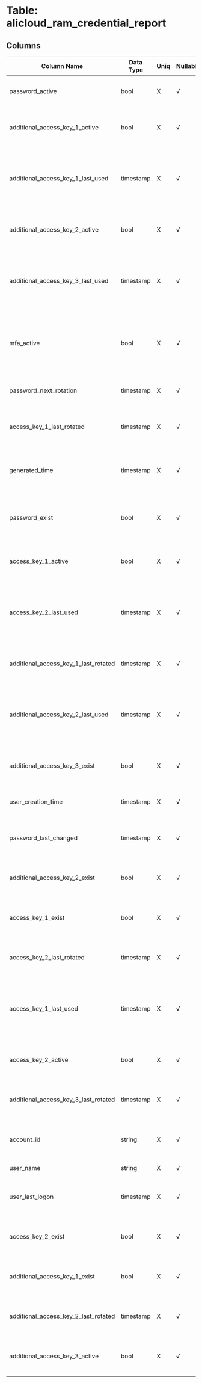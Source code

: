 # Table: alicloud_ram_credential_report

## Columns 

|  Column Name   |  Data Type  | Uniq | Nullable | Description | 
|  ----  | ----  | ----  | ----  | ---- | 
| password_active | bool | X | √ | Indicates whether the password is active, or not. | 
| additional_access_key_1_active | bool | X | √ | Indicates whether the user access key is active, or not. | 
| additional_access_key_1_last_used | timestamp | X | √ | Specifies the time when the access key was most recently used to sign an Alicloud API request. | 
| additional_access_key_2_active | bool | X | √ | Indicates whether the user access key is active, or not. | 
| additional_access_key_3_last_used | timestamp | X | √ | Specifies the time when the access key was most recently used to sign an Alicloud API request. | 
| mfa_active | bool | X | √ | Indicates whether multi-factor authentication (MFA) device has been enabled for the user. | 
| password_next_rotation | timestamp | X | √ | Specifies the time when the password will be rotated. | 
| access_key_1_last_rotated | timestamp | X | √ | Specifies the time when the access key has been rotated. | 
| generated_time | timestamp | X | √ | Specifies the time when the credential report has been generated. | 
| password_exist | bool | X | √ | Indicates whether the user have any password for logging in, or not. | 
| access_key_1_active | bool | X | √ | Indicates whether the user access key is active, or not. | 
| access_key_2_last_used | timestamp | X | √ | Specifies the time when the access key was most recently used to sign an Alicloud API request. | 
| additional_access_key_1_last_rotated | timestamp | X | √ | Specifies the time when the access key has been rotated. | 
| additional_access_key_2_last_used | timestamp | X | √ | Specifies the time when the access key was most recently used to sign an Alicloud API request. | 
| additional_access_key_3_exist | bool | X | √ | Indicates whether the user have access key, or not. | 
| user_creation_time | timestamp | X | √ | Specifies the time when the user is created. | 
| password_last_changed | timestamp | X | √ | Specifies the time when the password has been updated. | 
| additional_access_key_2_exist | bool | X | √ | Indicates whether the user have access key, or not. | 
| access_key_1_exist | bool | X | √ | Indicates whether the user have access key, or not. | 
| access_key_2_last_rotated | timestamp | X | √ | Specifies the time when the access key has been rotated. | 
| access_key_1_last_used | timestamp | X | √ | Specifies the time when the access key was most recently used to sign an Alicloud API request. | 
| access_key_2_active | bool | X | √ | Indicates whether the user access key is active, or not. | 
| additional_access_key_3_last_rotated | timestamp | X | √ | Specifies the time when the access key has been rotated. | 
| account_id | string | X | √ | The Alicloud Account ID in which the resource is located. | 
| user_name | string | X | √ | The email of the RAM user. | 
| user_last_logon | timestamp | X | √ | Specifies the time when the user last logged in to the console. | 
| access_key_2_exist | bool | X | √ | Indicates whether the user have access key, or not. | 
| additional_access_key_1_exist | bool | X | √ | Indicates whether the user have access key, or not. | 
| additional_access_key_2_last_rotated | timestamp | X | √ | Specifies the time when the access key has been rotated. | 
| additional_access_key_3_active | bool | X | √ | Indicates whether the user access key is active, or not. | 


